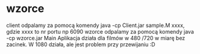 # wzorce

client odpalamy za pomocą komendy  java -cp Client.jar sample.M xxxx, gdzie xxxx to nr portu np 6090
wzorce odpalamy za pomocą komendy java -cp wzorce.jar Main
Aplikacja działa dla filmów w 480 /720 w miarę bez zacinek. W 1080 działa, ale jest problem przy przewijaniu :D
